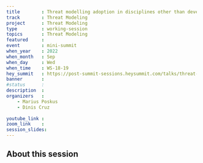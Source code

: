 ```yaml
---
title        : Threat modelling adoption in disciplines other than development
track        : Threat Modeling
project      : Threat Modeling
type         : working-session
topics       : Threat Modeling
featured     :
event        : mini-summit
when_year    : 2022
when_month   : Sep
when_day     : Wed
when_time    : WS-18-19
hey_summit   : https://post-summit-sessions.heysummit.com/talks/threat-modelling-adoption-in-disciplines-other-than-development/
banner       : 
#status      : 
description  :
organizers   :
    - Marius Poskus
    - Dinis Cruz
       
youtube_link : 
zoom_link    : 
session_slides:
---
```




## About this session
